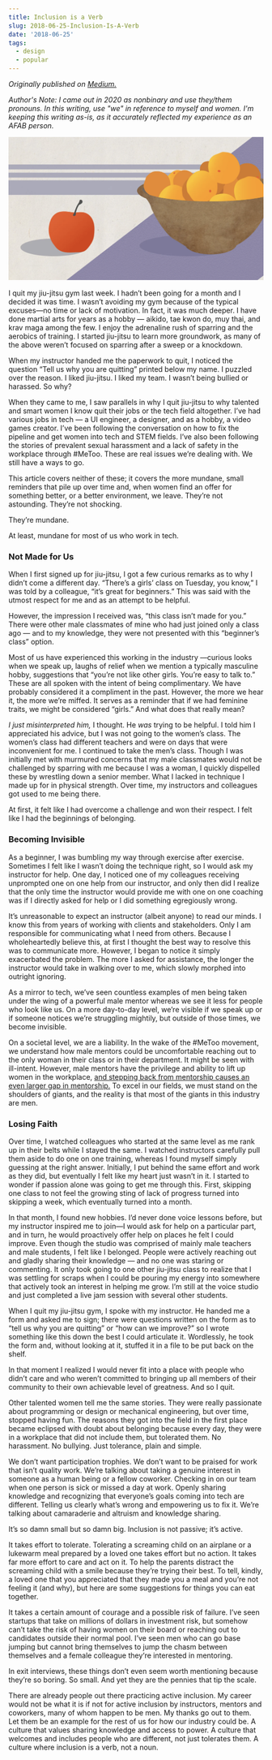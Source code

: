 ```yaml
---
title: Inclusion is a Verb
slug: 2018-06-25-Inclusion-Is-A-Verb
date: '2018-06-25'
tags:
  - design
  - popular
---
```


_Originally published on [Medium.](https://medium.com/hexagon-ux/inclusion-is-a-verb-52d71af6a096)_

_Author's Note: I came out in 2020 as nonbinary and use they/them pronouns. In this writing, use "we" in reference to myself and women. I'm keeping this writing as-is, as it accurately reflected my experience as an AFAB person._

![A basket of oranges next to a lone apple. Illustrated by CJ.](apples_oranges.png)

I quit my jiu-jitsu gym last week. I hadn’t been going for a month and I decided it was time. I wasn’t avoiding my gym because of the typical excuses—no time or lack of motivation. In fact, it was much deeper. I have done martial arts for years as a hobby — aikido, tae kwon do, muy thai, and krav maga among the few. I enjoy the adrenaline rush of sparring and the aerobics of training. I started jiu-jitsu to learn more groundwork, as many of the above weren’t focused on sparring after a sweep or a knockdown.

When my instructor handed me the paperwork to quit, I noticed the question “Tell us why you are quitting” printed below my name. I puzzled over the reason. I liked jiu-jitsu. I liked my team. I wasn’t being bullied or harassed. So why?

When they came to me, I saw parallels in why I quit jiu-jitsu to why talented and smart women I know quit their jobs or the tech field altogether. I’ve had various jobs in tech — a UI engineer, a designer, and as a hobby, a video games creator. I’ve been following the conversation on how to fix the pipeline and get women into tech and STEM fields. I’ve also been following the stories of prevalent sexual harassment and a lack of safety in the workplace through #MeToo. These are real issues we’re dealing with. We still have a ways to go.

This article covers neither of these; it covers the more mundane, small reminders that pile up over time and, when women find an offer for something better, or a better environment, we leave. They’re not astounding. They’re not shocking.

They’re mundane.

At least, mundane for most of us who work in tech.

### Not Made for Us

When I first signed up for jiu-jitsu, I got a few curious remarks as to why I didn’t come a different day. “There’s a girls’ class on Tuesday, you know,” I was told by a colleague, “it’s great for beginners.” This was said with the utmost respect for me and as an attempt to be helpful.

However, the impression I received was, “this class isn’t made for you.” There were other male classmates of mine who had just joined only a class ago — and to my knowledge, they were not presented with this “beginner’s class” option.

Most of us have experienced this working in the industry —curious looks when we speak up, laughs of relief when we mention a typically masculine hobby, suggestions that “you’re not like other girls. You’re easy to talk to.” These are all spoken with the intent of being complimentary. We have probably considered it a compliment in the past. However, the more we hear it, the more we’re miffed. It serves as a reminder that if we had feminine traits, we might be considered “girls.” And what does that really mean?

_I just misinterpreted him,_ I thought. He _was_ trying to be helpful. I told him I appreciated his advice, but I was not going to the women’s class. The women’s class had different teachers and were on days that were inconvenient for me. I continued to take the men’s class. Though I was initially met with murmured concerns that my male classmates would not be challenged by sparring with me because I was a woman, I quickly dispelled these by wrestling down a senior member. What I lacked in technique I made up for in physical strength. Over time, my instructors and colleagues got used to me being there.

At first, it felt like I had overcome a challenge and won their respect. I felt like I had the beginnings of belonging.

### Becoming Invisible

As a beginner, I was bumbling my way through exercise after exercise. Sometimes I felt like I wasn’t doing the technique right, so I would ask my instructor for help. One day, I noticed one of my colleagues receiving unprompted one on one help from our instructor, and only then did I realize that the only time the instructor would provide me with one on one coaching was if I directly asked for help or I did something egregiously wrong.

It’s unreasonable to expect an instructor (albeit anyone) to read our minds. I know this from years of working with clients and stakeholders. Only I am responsible for communicating what I need from others. Because I wholeheartedly believe this, at first I thought the best way to resolve this was to communicate more. However, I began to notice it simply exacerbated the problem. The more I asked for assistance, the longer the instructor would take in walking over to me, which slowly morphed into outright ignoring.

As a mirror to tech, we’ve seen countless examples of men being taken under the wing of a powerful male mentor whereas we see it less for people who look like us. On a more day-to-day level, we’re visible if we speak up or if someone notices we’re struggling mightily, but outside of those times, we become invisible.

On a societal level, we are a liability. In the wake of the #MeToo movement, we understand how male mentors could be uncomfortable reaching out to the only woman in their class or in their department. It might be seen with ill-intent. However, male mentors have the privilege and ability to lift up women in the workplace, [and stepping back from mentorship causes an even larger gap in mentorship.](https://www.glamour.com/story/sheryl-sandberg-has-a-message-for-male-managers) To excel in our fields, we must stand on the shoulders of giants, and the reality is that most of the giants in this industry are men.

### Losing Faith

Over time, I watched colleagues who started at the same level as me rank up in their belts while I stayed the same. I watched instructors carefully pull them aside to do one on one training, whereas I found myself simply guessing at the right answer. Initially, I put behind the same effort and work as they did, but eventually I felt like my heart just wasn’t in it. I started to wonder if passion alone was going to get me through this. First, skipping one class to not feel the growing sting of lack of progress turned into skipping a week, which eventually turned into a month.

In that month, I found new hobbies. I’d never done voice lessons before, but my instructor inspired me to join—I would ask for help on a particular part, and in turn, he would proactively offer help on places he felt I could improve. Even though the studio was comprised of mainly male teachers and male students, I felt like I belonged. People were actively reaching out and gladly sharing their knowledge — and no one was staring or commenting. It only took going to one other jiu-jitsu class to realize that I was settling for scraps when I could be pouring my energy into somewhere that actively took an interest in helping me grow. I’m still at the voice studio and just completed a live jam session with several other students.

When I quit my jiu-jitsu gym, I spoke with my instructor. He handed me a form and asked me to sign; there were questions written on the form as to “tell us why you are quitting” or “how can we improve?” so I wrote something like this down the best I could articulate it. Wordlessly, he took the form and, without looking at it, stuffed it in a file to be put back on the shelf.

In that moment I realized I would never fit into a place with people who didn’t care and who weren’t committed to bringing up all members of their community to their own achievable level of greatness. And so I quit.

Other talented women tell me the same stories. They were really passionate about programming or design or mechanical engineering, but over time, stopped having fun. The reasons they got into the field in the first place became eclipsed with doubt about belonging because every day, they were in a workplace that did not include them, but tolerated them. No harassment. No bullying. Just tolerance, plain and simple.

We don’t want participation trophies. We don’t want to be praised for work that isn’t quality work. We’re talking about taking a genuine interest in someone as a human being or a fellow coworker. Checking in on our team when one person is sick or missed a day at work. Openly sharing knowledge and recognizing that everyone’s goals coming into tech are different. Telling us clearly what’s wrong and empowering us to fix it. We’re talking about camaraderie and altruism and knowledge sharing.

It’s so damn small but so damn big. Inclusion is not passive; it’s active.

It takes effort to tolerate. Tolerating a screaming child on an airplane or a lukewarm meal prepared by a loved one takes effort but no action. It takes far more effort to care and act on it. To help the parents distract the screaming child with a smile because they’re trying their best. To tell, kindly, a loved one that you appreciated that they made you a meal and you’re not feeling it (and why), but here are some suggestions for things you can eat together.

It takes a certain amount of courage and a possible risk of failure. I’ve seen startups that take on millions of dollars in investment risk, but somehow can’t take the risk of having women on their board or reaching out to candidates outside their normal pool. I’ve seen men who can go base jumping but cannot bring themselves to jump the chasm between themselves and a female colleague they‘re interested in mentoring.

In exit interviews, these things don’t even seem worth mentioning because they’re so boring. So small. And yet they are the pennies that tip the scale.

There are already people out there practicing active inclusion. My career would not be what it is if not for active inclusion by instructors, mentors and coworkers, many of whom happen to be men. My thanks go out to them. Let them be an example for the rest of us for how our industry could be. A culture that values sharing knowledge and access to power. A culture that welcomes and includes people who are different, not just tolerates them. A culture where inclusion is a verb, not a noun.
